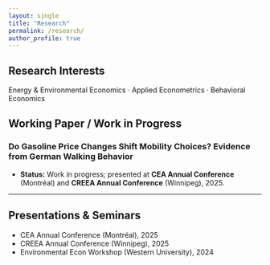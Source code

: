 ```yaml
---
layout: single
title: "Research"
permalink: /research/
author_profile: true
---
```


## Research Interests
Energy & Environmental Economics · Applied Econometrics · Behavioral Economics

## Working Paper / Work in Progress
### Do Gasoline Price Changes Shift Mobility Choices? Evidence from German Walking Behavior
- **Status:** Work in progress; presented at **CEA Annual Conference** (Montréal) and **CREEA Annual Conference** (Winnipeg), 2025.
---

## Presentations & Seminars
- CEA Annual Conference (Montréal), 2025  
- CREEA Annual Conference (Winnipeg), 2025  
- Environmental Econ Workshop (Western University), 2024


